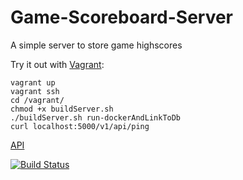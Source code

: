 # Game-Scoreboard-Server
A simple server to store game highscores

Try it out with [Vagrant](https://www.vagrantup.com/):

    vagrant up
    vagrant ssh
    cd /vagrant/
    chmod +x buildServer.sh
    ./buildServer.sh run-dockerAndLinkToDb
    curl localhost:5000/v1/api/ping

[API](doc/API.md)

[![Build Status](https://travis-ci.org/andmos/Game-Scoreboard-Server.svg?branch=master)](https://travis-ci.org/andmos/Game-Scoreboard-Server)
